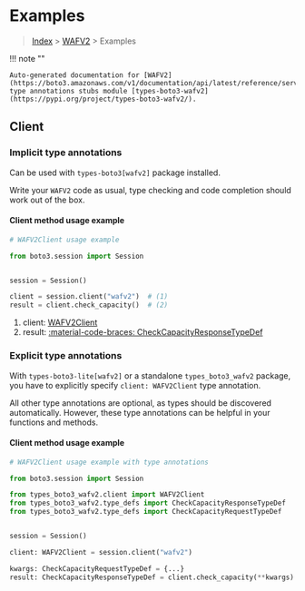 # Examples

> [Index](../README.md) > [WAFV2](./README.md) > Examples

!!! note ""

    Auto-generated documentation for [WAFV2](https://boto3.amazonaws.com/v1/documentation/api/latest/reference/services/wafv2.html#wafv2)
    type annotations stubs module [types-boto3-wafv2](https://pypi.org/project/types-boto3-wafv2/).

## Client

### Implicit type annotations

Can be used with `types-boto3[wafv2]` package installed.

Write your `WAFV2` code as usual,
type checking and code completion should work out of the box.


#### Client method usage example

```python
# WAFV2Client usage example

from boto3.session import Session


session = Session()

client = session.client("wafv2")  # (1)
result = client.check_capacity()  # (2)
```

1. client: [WAFV2Client](./client.md)
2. result: [:material-code-braces: CheckCapacityResponseTypeDef](./type_defs.md#checkcapacityresponsetypedef)






### Explicit type annotations

With `types-boto3-lite[wafv2]`
or a standalone `types_boto3_wafv2` package, you have to explicitly specify `client: WAFV2Client` type annotation.

All other type annotations are optional, as types should be discovered automatically.
However, these type annotations can be helpful in your functions and methods.


#### Client method usage example

```python
# WAFV2Client usage example with type annotations

from boto3.session import Session

from types_boto3_wafv2.client import WAFV2Client
from types_boto3_wafv2.type_defs import CheckCapacityResponseTypeDef
from types_boto3_wafv2.type_defs import CheckCapacityRequestTypeDef


session = Session()

client: WAFV2Client = session.client("wafv2")

kwargs: CheckCapacityRequestTypeDef = {...}
result: CheckCapacityResponseTypeDef = client.check_capacity(**kwargs)
```






